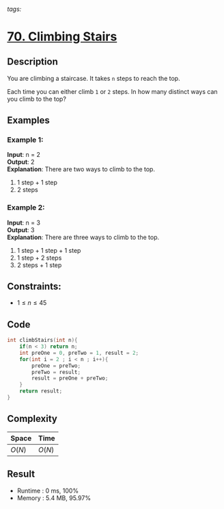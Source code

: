 ###### tags: 
# [70. Climbing Stairs](https://leetcode.com/problems/climbing-stairs/description/)

## Description

You are climbing a staircase. It takes `n` steps to reach the top.  

Each time you can either climb `1` or `2` steps. In how many distinct ways can you climb to the top?  

## Examples
### Example 1:

**Input**: n = 2  
**Output**: 2  
**Explanation**: There are two ways to climb to the top.  
1. 1 step + 1 step  
2. 2 steps  

### Example 2:

**Input**: n = 3  
**Output**: 3  
**Explanation**: There are three ways to climb to the top.  
1. 1 step + 1 step + 1 step  
2. 1 step + 2 steps  
3. 2 steps + 1 step 

## Constraints:

- $1 \leq n \leq 45$

## Code

```c
int climbStairs(int n){
    if(n < 3) return n;
    int preOne = 0, preTwo = 1, result = 2;
    for(int i = 2 ; i < n ; i++){
        preOne = preTwo;
        preTwo = result;
        result = preOne + preTwo;
    }
    return result;
}
```

## Complexity

|Space |Time  |
|-     |-     |
|$O(N)$|$O(N)$|

## Result

- Runtime : 0 ms, 100%  
- Memory : 5.4 MB, 95.97%  